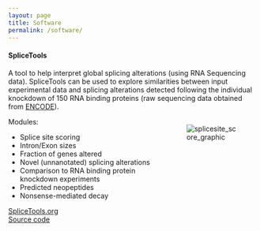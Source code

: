 ```yaml
---
layout: page
title: Software
permalink: /software/
---
```


<div class="content">

<h4>SpliceTools</h4>
<p>A tool to help interpret global splicing alterations (using RNA Sequencing data). SpliceTools can be used to explore similarities between input experimental data and splicing alterations detected following the individual knockdown of 150  RNA binding proteins (raw sequencing data obtained from <a href="https://www.encodeproject.org/">ENCODE</a>).</p>

<div class="columns">


<div class="column">
Modules:
<ul>
  <li>Splice site scoring</li>
  <li>Intron/Exon sizes</li>
  <li>Fraction of genes altered</li>
  <li>Novel (unnanotated) splicing alterations</li>
  <li>Comparison to RNA binding protein knockdown experiments</li>
  <li>Predicted neopeptides</li>
  <li>Nonsense-mediated decay</li>
</ul>
<a href="https://splicetools.org">SpliceTools.org</a><br>
<i class="fa fa-github"></i><a href="https://github.com/flemingtonlab/SpliceTools"> Source code</a>
</div>

<div class="column is-two-thirds">
<figure>
<img alt="splicesite_score_graphic" src="https://github.com/ungerleiderlab/ungerleiderlab.github.io/assets/174884808/6374c882-db32-4dde-b4b0-b799316ef4c2"/>
</figure>
</div>
</div>
</div>
